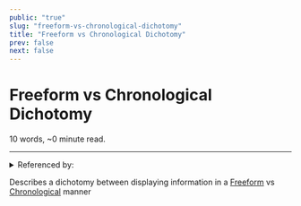 ```yaml
---
public: "true"
slug: "freeform-vs-chronological-dichotomy"
title: "Freeform vs Chronological Dichotomy"
prev: false
next: false
---
```

<script setup>
import { data } from '../../git.data.ts';
import { useData } from 'vitepress';
const pageData = useData();
</script>
<h1 class="p-name">Freeform vs Chronological Dichotomy</h1>
<p>10 words, ~0 minute read. <span v-html="data[`site/${pageData.page.value.relativePath}`]" /></p>
<hr/>

<details><summary>Referenced by:</summary><a href="/garden/chronological">Chronological</a><a href="/garden/freeform">Freeform</a></details>

Describes a dichotomy between displaying information in a [Freeform](/garden/freeform) vs [Chronological](/garden/chronological) manner